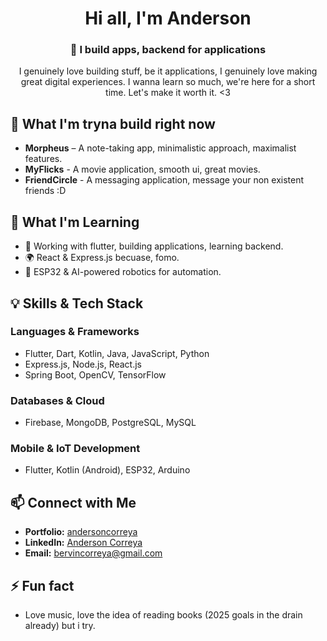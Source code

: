 <h1 align="center">Hi all, I'm Anderson</h1>
<h3 align="center">🚀 I build apps, backend for applications</h3>

<p align="center">
I genuinely love building stuff, be it applications, I genuinely love making great digital experiences. I wanna learn so much, we're here for a short time. Let's make it worth it. <3
</p>

## 🔧 What I'm tryna build right now 

-  **Morpheus** – A note-taking app, minimalistic approach, maximalist features.
-  **MyFlicks** - A movie application, smooth ui, great movies.  
-  **FriendCircle** - A messaging application, message your non existent friends :D 

## 🌱 What I'm Learning  

- 🚀 Working with flutter, building applications, learning backend.
- 🌍 React & Express.js becuase, fomo.
- 🤖 ESP32 & AI-powered robotics for automation.  

## 💡 Skills & Tech Stack  

### Languages & Frameworks  
- Flutter, Dart, Kotlin, Java, JavaScript, Python  
- Express.js, Node.js, React.js  
- Spring Boot, OpenCV, TensorFlow  

### Databases & Cloud  
- Firebase, MongoDB, PostgreSQL, MySQL  

### Mobile & IoT Development  
- Flutter, Kotlin (Android), ESP32, Arduino  

## 📫 Connect with Me  

- **Portfolio:** [andersoncorreya](https://andersoncorreya.netlify.app/)  
- **LinkedIn:** [Anderson Correya](https://www.linkedin.com/in/andersoncorreya14/)  
- **Email:** bervincorreya@gmail.com  

## ⚡ Fun fact  
- Love music, love the idea of reading books (2025 goals in the drain already) but i try.   
